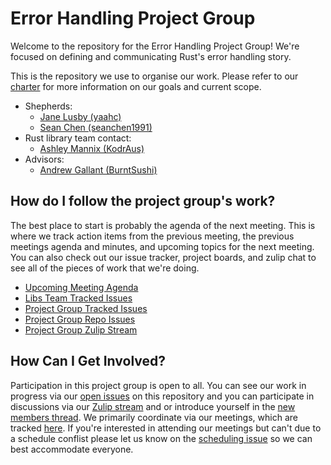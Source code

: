 # Error Handling Project Group

Welcome to the repository for the Error Handling Project Group! We're focused on
defining and communicating Rust's error handling story.

This is the repository we use to organise our work. Please refer to our
[charter] for more information on our goals and current scope.

 - Shepherds:
    - [Jane Lusby (yaahc)](https://github.com/yaahc)
    - [Sean Chen (seanchen1991)](https://github.com/seanchen1991)
 - Rust library team contact:
    - [Ashley Mannix (KodrAus)](https://github.com/KodrAus)
 - Advisors:
    - [Andrew Gallant (BurntSushi)](https://github.com/burntsushi)

[charter]: ./CHARTER.md

## How do I follow the project group's work?

The best place to start is probably the agenda of the next meeting. This is
where we track action items from the previous meeting, the previous meetings
agenda and minutes, and upcoming topics for the next meeting. You can also check
out our issue tracker, project boards, and zulip chat to see all of the pieces
of work that we're doing.

- [Upcoming Meeting Agenda][active-agenda]
- [Libs Team Tracked Issues][libs-error-project-tab]
- [Project Group Tracked Issues][upstream-work-project-board]
- [Project Group Repo Issues][open issues]
- [Project Group Zulip Stream][chat-link]

## How Can I Get Involved?

Participation in this project group is open to all. You can see our work in
progress via our [open issues] on this repository and you can participate in
discussions via our [Zulip stream][chat-link] and or introduce yourself in the
[new members thread][members-thread]. We primarily coordinate via our meetings,
which are tracked [here][meeting-schedule]. If you're interested in attending
our meetings but can't due to a schedule conflist please let us know on the
[scheduling issue] so we can best accommodate everyone.


[open issues]: ../../issues
[scheduling issue]: ../../issues/2
[chat-link]: https://rust-lang.zulipchat.com/#narrow/stream/257204-project-error-handling
[meeting-schedule]: https://calendar.google.com/calendar/u/0/embed?src=9kuu8evq4eh6uacm262k0phri8@group.calendar.google.com
[active-agenda]: https://hackmd.io/@rust-libs/SkPmShkLD
[libs-error-project-tab]: https://github.com/rust-lang/libs-team/projects/2#column-10224181
[upstream-work-project-board]: https://github.com/rust-lang/project-error-handling/projects/1
[members-thread]: https://rust-lang.zulipchat.com/#narrow/stream/257204-project-error-handling/topic/New.20Members
